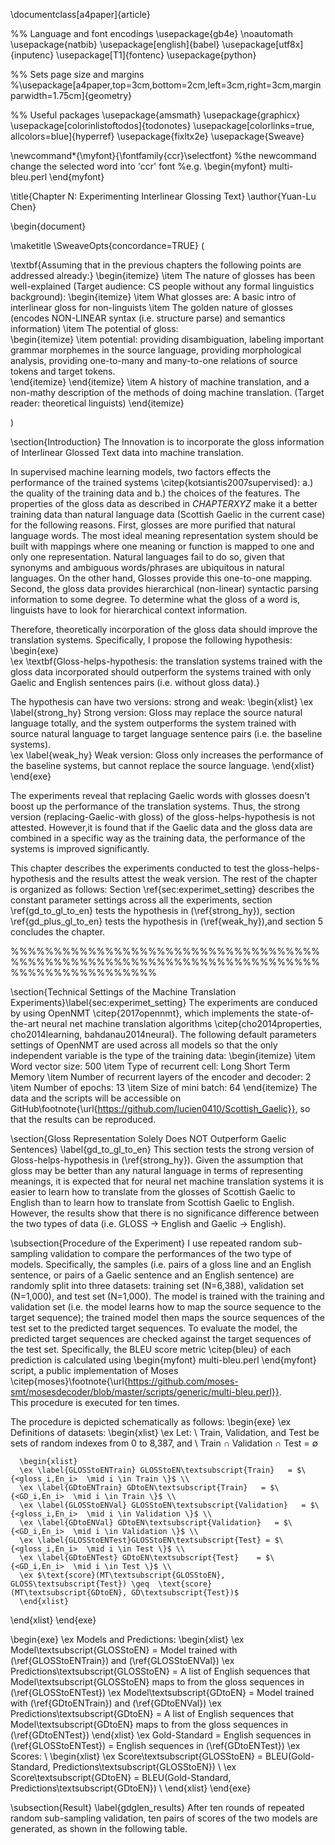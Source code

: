 \documentclass[a4paper]{article}

%% Language and font encodings
\usepackage{gb4e}
\noautomath
\usepackage{natbib}
\usepackage[english]{babel}
\usepackage[utf8x]{inputenc}
\usepackage[T1]{fontenc}
\usepackage{python}

%% Sets page size and margins
%\usepackage[a4paper,top=3cm,bottom=2cm,left=3cm,right=3cm,marginparwidth=1.75cm]{geometry}

%% Useful packages
\usepackage{amsmath}
\usepackage{graphicx}
\usepackage[colorinlistoftodos]{todonotes}
\usepackage[colorlinks=true, allcolors=blue]{hyperref}
\usepackage{fixltx2e}
\usepackage{Sweave}

\newcommand*{\myfont}{\fontfamily{ccr}\selectfont}
%the newcommand change the selected word into 'ccr' font
%e.g. \begin{myfont} multi-bleu.perl \end{myfont}

\title{Chapter N: Experimenting Interlinear Glossing Text}
\author{Yuan-Lu Chen}

\begin{document}

\maketitle
\SweaveOpts{concordance=TRUE}
(

\textbf{Assuming that in the previous chapters the following points are addressed already:} 
\begin{itemize}
\item The nature of glosses has been well-explained  (Target audience: CS people without any formal linguistics background):
	\begin{itemize}
	\item What glosses are: A basic intro of interlinear gloss for non-linguists
    \item The golden nature of glosses (encodes NON-LINEAR syntax (i.e. structure parse) and semantics information) 
    \item The potential of gloss:	
		\begin{itemize}
		\item potential: providing disambiguation, labeling important grammar morphemes in the source language, providing morphological analysis, providing one-to-many and many-to-one relations of source tokens and target tokens.  
		\end{itemize}
	\end{itemize}
\item A history of machine translation, and a non-mathy description of the methods of doing machine translation. (Target reader: theoretical linguists)
\end{itemize}


)


\section{Introduction}
The Innovation is to incorporate the gloss information of Interlinear Glossed Text data into machine translation. 

In supervised machine learning models, two factors effects the performance of the trained systems \citep{kotsiantis2007supervised}: a.) the quality of the training data and b.) the choices of the features. The properties of the gloss data as described in *CHAPTERXYZ* make it a better training data than natural language data (Scottish Gaelic in the current case) for the following reasons. First, glosses are more purified that natural language words. The most ideal meaning representation system should be built with mappings where one meaning or function is mapped to one and only one representation. Natural languages fail to do so, given that synonyms and ambiguous words/phrases are ubiquitous in natural languages. On the other hand, Glosses provide this one-to-one mapping. Second, the gloss data provides hierarchical (non-linear) syntactic parsing information to some degree. To determine what the gloss of a word is, linguists have to look for hierarchical context information. 

Therefore, theoretically incorporation of the gloss data should improve the translation systems. Specifically, I propose the following hypothesis:
\begin{exe}  
\ex \textbf{Gloss-helps-hypothesis: the translation systems trained with the gloss data incorporated should outperform the systems trained with only Gaelic and English sentences pairs (i.e. without gloss data).}

The hypothesis can have two versions: strong and weak:
	\begin{xlist}
	\ex \label{strong_hy} Strong version: Gloss may replace the source natural language totally, and the system outperforms the system trained with source natural language to target language sentence pairs (i.e. the baseline systems).   
	\ex \label{weak_hy} Weak version: Gloss only increases the performance of the baseline systems, but cannot replace the source language. 
	\end{xlist}
\end{exe}

The experiments reveal that replacing Gaelic words with glosses doesn't boost up the performance of the translation systems. Thus, the strong version (replacing-Gaelic-with gloss) of the gloss-helps-hypothesis is not attested. However,it is found that if the Gaelic data and the gloss data are combined in a specific way as the training data, the performance of the systems is improved significantly.  

This chapter describes the experiments conducted to test the gloss-helps-hypothesis and the results attest the weak version. 
The rest of the chapter is organized as follows: Section \ref{sec:experimet_setting} describes the constant parameter settings across all the experiments, section \ref{gd_to_gl_to_en} tests the hypothesis in (\ref{strong_hy}), section \ref{gd_plus_gl_to_en} tests the hypothesis in (\ref{weak_hy}),and section 5 concludes the chapter.  

%%%%%%%%%%%%%%%%%%%%%%%%%%%%%%%%%%%%%%%%%%%%%%%%%%%%%%%%%%%%%%%%%%%%%%%%%%%%%%%%%%%%%%%%%

\section{Technical Settings of the Machine Translation Experiments}\label{sec:experimet_setting}
The experiments are conduced by using OpenNMT \citep{2017opennmt}, which implements the state-of-the-art neural net machine translation algorithms \citep{cho2014properties, cho2014learning, bahdanau2014neural}. 
The following default parameters settings of OpenNMT are used across all models so that the only independent variable is the type of the training data: 
\begin{itemize}
\item Word vector size: 500
\item Type of recurrent cell: Long Short Term Memory
\item Number of recurrent layers of the encoder and decoder: 2
\item Number of epochs: 13 
\item Size of mini batch: 64 
\end{itemize}
The data and the scripts will be accessible on GitHub\footnote{\url{https://github.com/lucien0410/Scottish_Gaelic}}, so that the results can be reproduced.   

\section{Gloss Representation Solely Does NOT Outperform Gaelic Sentences} \label{gd_to_gl_to_en}
This section tests the strong version of Gloss-helps-hypothesis in (\ref{strong_hy}).
Given the assumption that gloss may be better than any natural language in terms of representing meanings, it is expected that for neural net machine translation systems it is easier to learn how to translate from the glosses of Scottish Gaelic to English than to learn how to translate from Scottish Gaelic to English. However, the results show that there is no significance difference between the two types of data (i.e. GLOSS $\rightarrow$ English and Gaelic $\rightarrow$ English). 

\subsection{Procedure of the Experiment}
I use repeated random sub-sampling validation to compare the performances of the two type of models. 
Specifically, the samples (i.e. pairs of a gloss line and an English sentence, or pairs of a Gaelic sentence and an English sentence) are randomly split into three datasets: training set (N=6,388), validation set (N=1,000), and test set (N=1,000). The model is trained with the training and validation set (i.e. the model learns how to map the source sequence to the target sequence); the trained model then maps the source sequences of the test set to the predicted target sequences. To evaluate the model, the predicted target sequences are checked against the target sequences of the test set. Specifically, the BLEU score metric \citep{bleu} of each prediction is calculated using \begin{myfont} multi-bleu.perl \end{myfont} 
script, a public implementation of Moses \citep{moses}\footnote{\url{https://github.com/moses-smt/mosesdecoder/blob/master/scripts/generic/multi-bleu.perl}}.  
This procedure is executed for ten times. 

The procedure is depicted schematically as follows:
\begin{exe}
\ex Definitions of datasets:
\begin{xlist}
\ex Let: \\
    Train, Validation, and Test be sets of random indexes from 0 to 8,387, and \\
    Train $\cap$ Validation $\cap$ Test = $\emptyset$ 

      \begin{xlist}
      \ex \label{GLOSStoENTrain} GLOSStoEN\textsubscript{Train}   = $\{<gloss_i,En_i>  \mid i \in Train \}$ \\
      \ex \label{GDtoENTrain} GDtoEN\textsubscript{Train}   = $\{<GD_i,En_i>  \mid i \in Train \}$ \\
      \ex \label{GLOSStoENVal} GLOSStoEN\textsubscript{Validation}   = $\{<gloss_i,En_i>  \mid i \in Validation \}$ \\
      \ex \label{GDtoENVal} GDtoEN\textsubscript{Validation}   = $\{<GD_i,En_i>  \mid i \in Validation \}$ \\
      \ex \label{GLOSStoENTest}GLOSStoEN\textsubscript{Test} = $\{<gloss_i,En_i>  \mid i \in Test \}$ \\
      \ex \label{GDtoENTest} GDtoEN\textsubscript{Test}    = $\{<GD_i,En_i>  \mid i \in Test \}$ \\
      \ex $\text{score}(MT\textsubscript{GLOSStoEN}, GLOSS\textsubscript{Test}) \geq  \text{score}(MT\textsubscript{GDtoEN}, GD\textsubscript{Test})$
      \end{xlist}
\end{xlist}
\end{exe}


\begin{exe}
\ex Models and Predictions: 
	\begin{xlist}
	\ex Model\textsubscript{GLOSStoEN} = Model trained with (\ref{GLOSStoENTrain}) and (\ref{GLOSStoENVal})
	\ex Predictions\textsubscript{GLOSStoEN} = A list of English sequences that Model\textsubscript{GLOSStoEN} maps to from the gloss sequences in (\ref{GLOSStoENTest}) 
	\ex Model\textsubscript{GDtoEN} = Model trained with (\ref{GDtoENTrain}) and (\ref{GDtoENVal}) 
	\ex Predictions\textsubscript{GDtoEN} = A list of English sequences that Model\textsubscript{GDtoEN} maps to from the gloss sequences in (\ref{GDtoENTest}) 
	\end{xlist}	
\ex Gold-Standard = English sequences in (\ref{GLOSStoENTest}) = English sequences in (\ref{GDtoENTest})
\ex Scores: \\
  \begin{xlist}
	\ex Score\textsubscript{GLOSStoEN} = BLEU(Gold-Standard, Predictions\textsubscript{GLOSStoEN}) \\
	\ex Score\textsubscript{GDtoEN} = BLEU(Gold-Standard, Predictions\textsubscript{GDtoEN}) \\
  \end{xlist}
\end{exe}


\subsection{Result} \label{gdglen_results}
After ten rounds of repeated random sub-sampling validation, ten pairs of scores of the two models are generated, as shown in the following table. 






